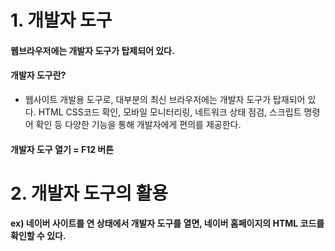# 1. 개발자 도구

#### 웹브라우저에는 개발자 도구가 탑제되어 있다.

#### 개발자 도구란?   
* 웹사이트 개발용 도구로, 대부분의 최신 브라우저에는 개발자 도구가 탑재되어 있다. HTML CSS코드 확인, 모바일 모니터리링, 네트워크 상태 점검, 스크립트 명령어 확인 등 다양한 기능을 통해 개발자에게 편의를 제공한다.

#### 개발자 도구 열기 = F12 버튼

# 2. 개발자 도구의 활용

#### ex) 네이버 사이트를 연 상태에서 개발자 도구를 열면, 네이버 홈페이지의 HTML 코드를 확인할 수 있다.
